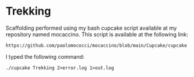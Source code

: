 # Trekking

Scaffolding performed using my bash cupcake script available at my repository named mocaccino.
This script is available at the following link:

```text
https://github.com/paolomococci/mocaccino/blob/main/Cupcake/cupcake
```

I typed the following command:

```shell
./cupcake Trekking 2>error.log 1>out.log
```
